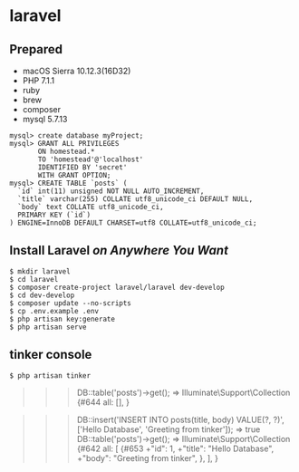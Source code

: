 # laravel

## Prepared
- macOS Sierra 10.12.3(16D32)
- PHP 7.1.1
- ruby
- brew
- composer
- mysql 5.7.13
    
```
mysql> create database myProject;
mysql> GRANT ALL PRIVILEGES 
       ON homestead.* 
       TO 'homestead'@'localhost'
       IDENTIFIED BY 'secret' 
       WITH GRANT OPTION;
mysql> CREATE TABLE `posts` (
  `id` int(11) unsigned NOT NULL AUTO_INCREMENT,
  `title` varchar(255) COLLATE utf8_unicode_ci DEFAULT NULL,
  `body` text COLLATE utf8_unicode_ci,
  PRIMARY KEY (`id`)
) ENGINE=InnoDB DEFAULT CHARSET=utf8 COLLATE=utf8_unicode_ci;
```

## Install Laravel *on Anywhere You Want*
    
    $ mkdir laravel
    $ cd laravel
    $ composer create-project laravel/laravel dev-develop
    $ cd dev-develop
    $ composer update --no-scripts  
    $ cp .env.example .env
    $ php artisan key:generate
    $ php artisan serve

## tinker console
    $ php artisan tinker

>>> DB::table('posts')->get();
=> Illuminate\Support\Collection {#644
     all: [],
   }

>>> DB::insert('INSERT INTO posts(title, body) VALUE(?, ?)', ['Hello Database', 'Greeting from tinker']);
=> true
>>> DB::table('posts')->get();
=> Illuminate\Support\Collection {#642
     all: [
       {#653
         +"id": 1,
         +"title": "Hello Database",
         +"body": "Greeting from tinker",
       },
     ],
   }